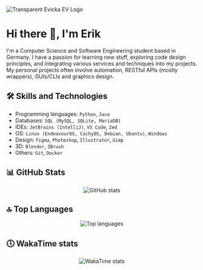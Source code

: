 ![Transparent Evicka EV Logo](https://cdn.evickastudio.de/static/media/render.webp)

# Hi there 👋, I'm Erik

I'm a Computer Science and Software Engineering student based in Germany. I have a passion for learning new stuff, exploring code design principles, and integrating various services and techniques into my projects. My personal projects often involve automation, RESTful APIs (mostly wrappers), GUIs/CLIs and graphics design.

## 🛠️ Skills and Technologies

- Programming languages: `Python`, `Java`
- Databases: `SQL (MySQL, SQLite, MariaDB)`
- IDEs: `JetBrains (IntelliJ)`, `VS Code`, `Zed`
- OS: `Linux (EndeavourOS, CachyOS, Debian, Ubuntu)`, `Windows`
- Design: `Figma`, `Photoshop`, `Illustrator`, `Gimp`
- 3D: `Blender`, `ZBrush`
- Others: `Git`, `Docker`

## 📊 GitHub Stats

<p align="center">
  <img src="https://github-readme-stats.vercel.app/api?username=EvickaStudio&show=reviews,discussions_started,discussions_answered,prs_merged,prs_merged_percentage&show_icons=true&theme=transparent" alt="GitHub stats">
</p>

## 🔝 Top Languages

<p align="center">
  <img src="https://github-readme-stats.vercel.app/api/top-langs/?username=EvickaStudio&theme=transparent" alt="Top languages">
</p>

## 🕔 WakaTime stats

<p align="center">
  <img src="https://github-readme-stats.vercel.app/api/wakatime?username=evickastudio&layout=compact&theme=transparent" alt="WakaTime stats">
</p>
